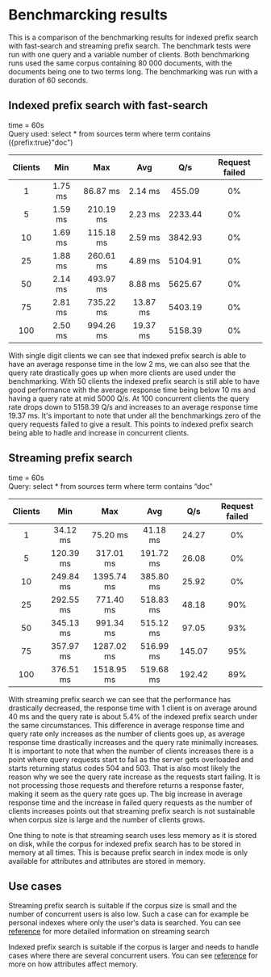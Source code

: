 # Benchmarcking results

This is a comparison of the benchmarking results for indexed prefix search with fast-search and streaming prefix search.
The benchmark tests were run with one query and a variable number of clients.
Both benchmarking runs used the same corpus containing 80 000 documents,
with the documents being one to two terms long.
The benchmarking was run with a duration of 60 seconds.

## Indexed prefix search with fast-search
time = 60s \
Query used: select * from sources term where term contains ({prefix:true}\"doc\")

| Clients  | Min        | Max        | Avg        | Q/s        | Request failed |
| :-------:|:----------:|:----------:|:----------:|:----------:|:--------------:|
| 1        | 1.75 ms    | 86.87 ms   | 2.14 ms    | 455.09     | 0%             |
| 5        | 1.59 ms    | 210.19 ms  | 2.23 ms    | 2233.44    | 0%             |
| 10       | 1.69 ms    | 115.18 ms  | 2.59 ms    | 3842.93    | 0%             |
| 25       | 1.88 ms    | 260.61 ms  | 4.89 ms    | 5104.91    | 0%             |
| 50       | 2.14 ms    | 493.97 ms  | 8.88 ms    | 5625.67    | 0%             |
| 75       | 2.81 ms    | 735.22 ms  | 13.87 ms   | 5403.19    | 0%             |
| 100      | 2.50 ms    | 994.26 ms  | 19.37 ms   | 5158.39    | 0%             |

With single digit clients we can see that indexed prefix search is able to have an average response time in the low 2 ms, we can also see that the query rate drastically goes up when more clients are used under the benchmarking. With 50 clients the indexed prefix search is still able to have good performance with the average response time being below 10 ms and having a query rate at mid 5000 Q/s. At 100 concurrent clients the query rate drops down to 5158.39 Q/s and increases to an average response time 19.37 ms. It's important to note that under all the benchmarkings zero of the query requests failed to give a result. This points to indexed prefix search being able to hadle and increase in concurrent clients.

## Streaming prefix search

time = 60s \
Query: select * from sources term where term contains “doc”

| Clients  | Min        | Max        | Avg        | Q/s        | Request failed |
| :-------:|:----------:|:----------:|:----------:|:----------:|:--------------:|
| 1        | 34.12 ms   | 75.20 ms   | 41.18 ms   | 24.27      | 0%             |
| 5        | 120.39 ms  | 317.01 ms  | 191.72 ms  | 26.08      | 0%             |
| 10       | 249.84 ms  | 1395.74 ms | 385.80 ms  | 25.92      | 0%             |
| 25       | 292.55 ms  | 771.40 ms  | 518.83 ms  | 48.18      | 90%            |
| 50       | 345.13 ms  | 991.34 ms  | 515.12 ms  | 97.05      | 93%            |
| 75       | 357.97 ms  | 1287.02 ms | 516.99 ms  | 145.07     | 95%            |
| 100      | 376.51 ms  | 1518.95 ms | 519.68 ms  | 192.42     | 89%            |

With streaming prefix search we can see that the performance has drastically decreased, the response time with 1 client is on average around 40 ms and the query rate is about 5.4% of the indexed prefix search under the same circumstances. This difference in average response time and query rate only increases as the number of clients goes up, as average response time drastically increases and the query rate minimally increases. It is important to note that when the number of clients increases there is a point where query requests start to fail as the server gets overloaded and starts returning status codes 504 and 503. That is also most likely the reason why we see the query rate increase as the requests start failing. It is not processing those requests and therefore returns a response faster, making it seem as the query rate goes up. The big increase in average response time and the increase in failed query requests as the number of clients increases points out that streaming prefix search is not sustainable when corpus size is large and the number of clients grows.   

One thing to note is that streaming search uses less memory as it is stored on disk, while the corpus for indexed prefix search has to be stored in memory at all times. This is because prefix search in index mode is only available for attributes and attributes are stored in memory.

## Use cases
Streaming prefix search is suitable if the corpus size is small and the number of concurrent users is also low. Such a case can for example be personal indexes where only the user's data is searched. You can see [reference](https://docs.vespa.ai/en/streaming-search.html) for more detailed information on streaming search

Indexed prefix search is suitable if the corpus is larger and needs to handle cases where there are several concurrent users. You can see [reference](https://docs.vespa.ai/en/attributes.html) for more on how attributes affect memory.
